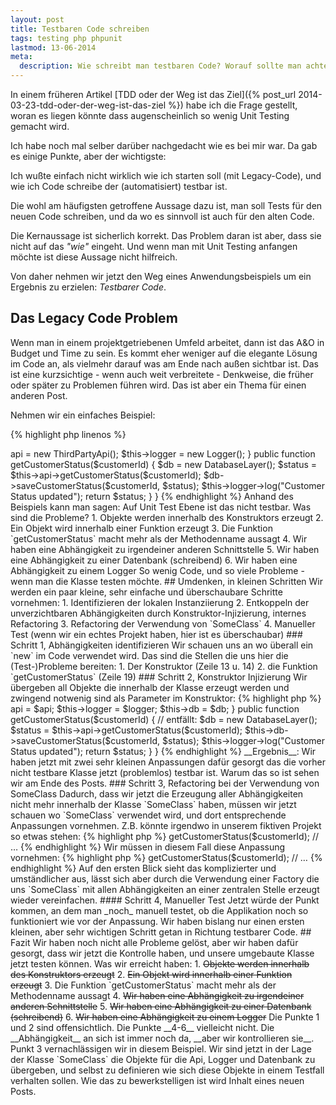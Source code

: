 ```yaml
---
layout: post
title: Testbaren Code schreiben
tags: testing php phpunit
lastmod: 13-06-2014
meta:
  description: Wie schreibt man testbaren Code? Worauf sollte man achten und wie fängt man an? Das zeige ich anhand eines kleinen Legacy Code Beispielprojektes in PHP mit PHPUnit.
---
```

In einem früheren Artikel [TDD oder der Weg ist das Ziel]({% post_url 2014-03-23-tdd-oder-der-weg-ist-das-ziel %}) habe ich die Frage gestellt, woran es liegen könnte dass augenscheinlich so wenig Unit Testing gemacht wird.

Ich habe noch mal selber darüber nachgedacht wie es bei mir war.
Da gab es einige Punkte, aber der wichtigste:

<p class="personal-info">Ich wußte einfach nicht wirklich wie ich starten soll (mit Legacy-Code), und wie ich Code schreibe der (automatisiert) testbar ist.</p>

Die wohl am häufigsten getroffene Aussage dazu ist, man soll Tests für den neuen Code schreiben, und da wo es sinnvoll ist auch für den alten Code.

Die Kernaussage ist sicherlich korrekt. Das Problem daran ist aber, dass sie nicht auf das _"wie"_ eingeht. Und wenn man mit Unit Testing anfangen möchte ist diese Aussage nicht hilfreich.

Von daher nehmen wir jetzt den Weg eines Anwendungsbeispiels um ein Ergebnis zu erzielen: _Testbarer Code_.



## Das Legacy Code Problem
Wenn man in einem projektgetriebenen Umfeld arbeitet, dann ist das A&O in Budget und Time zu sein. Es kommt eher weniger auf die elegante Lösung im Code an, als vielmehr darauf was am Ende nach außen sichtbar ist. 
Das ist eine kurzsichtige - wenn auch weit verbreitete - Denkweise, die früher oder später zu Problemen führen wird. Das ist aber ein Thema für einen anderen Post.

Nehmen wir ein einfaches Beispiel:

{% highlight php linenos %}
<?php
require 'thirdpartyapi.php';
require 'logger.php';
require 'db.php';

class SomeClass
{
    private $api;
    private $logger;
    
    public function __construct()
    {
        $this->api = new ThirdPartyApi();
        $this->logger = new Logger();
    }
    
    public function getCustomerStatus($customerId)
    {
       $db = new DatabaseLayer();
       
       $status = $this->api->getCustomerStatus($customerId);
       $db->saveCustomerStatus($customerId, $status);
       $this->logger->log("Customer Status updated");
       
       return $status;
    }
}
{% endhighlight %}

Anhand des Beispiels kann man sagen: Auf Unit Test Ebene ist das nicht testbar.

Was sind die Probleme?

1. Objekte werden innerhalb des Konstruktors erzeugt
2. Ein Objekt wird innerhalb einer Funktion erzeugt
3. Die Funktion `getCustomerStatus` macht mehr als der Methodenname aussagt
4. Wir haben eine Abhängigkeit zu irgendeiner anderen Schnittstelle
5. Wir haben eine Abhängigkeit zu einer Datenbank (schreibend)
6. Wir haben eine Abhängigkeit zu einem Logger

So wenig Code, und so viele Probleme - wenn man die Klasse testen möchte.


## Umdenken, in kleinen Schritten
Wir werden ein paar kleine, sehr einfache und überschaubare Schritte vornehmen:

1. Identifizieren der lokalen Instanziierung
2. Entkoppeln der unverzichtbaren Abhängigkeiten durch Konstruktor-Injizierung, internes Refactoring
3. Refactoring der Verwendung von `SomeClass`
4. Manueller Test (wenn wir ein echtes Projekt haben, hier ist es überschaubar)


### Schritt 1, Abhängigkeiten identifizieren
Wir schauen uns an wo überall ein `new` im Code verwendet wird. Das sind die Stellen die uns hier die (Test-)Probleme bereiten:

1. Der Konstruktor (Zeile 13 u. 14)
2. die Funktion `getCustomerStatus` (Zeile 19)

### Schritt 2, Konstruktor Injizierung
Wir übergeben all Objekte die innerhalb der Klasse erzeugt werden und zwingend notwenig sind als Parameter im Konstruktor:

{% highlight php %}
<?php
// …
class SomeClass
{
    private $api;
    private $logger;
    private $db; // neu
    
    public function __construct($api, $logger, $db)
    {
        $this->api = $api;
        $this->logger = $logger;
        $this->db  = $db;
    }
    
    public function getCustomerStatus($customerId)
    {
       // entfällt: $db = new DatabaseLayer();       
       $status = $this->api->getCustomerStatus($customerId);
       $this->db->saveCustomerStatus($customerId, $status);
       $this->logger->log("Customer Status updated");
       
       return $status;
    }
}   
{% endhighlight %}

__Ergebnis__: Wir haben jetzt mit zwei sehr kleinen Anpassungen dafür gesorgt das die vorher nicht testbare Klasse jetzt (problemlos) testbar ist.

Warum das so ist sehen wir am Ende des Posts.

### Schritt 3, Refactoring bei der Verwendung von SomeClass
Dadurch, dass wir jetzt die Erzeugung aller Abhängigkeiten nicht mehr innerhalb der Klasse `SomeClass` haben, müssen wir jetzt schauen wo `SomeClass` verwendet wird, und dort entsprechende Anpassungen vornehmen.

Z.B. könnte irgendwo in unserem fiktiven Projekt so etwas stehen:

{% highlight php %}
<?php
    // … input validation, etc.
    
    $someClass = new SomeClass();
    
    $status = $someClass->getCustomerStatus($customerId);
    
    // … 
{% endhighlight %}

Wir müssen in diesem Fall diese Anpassung vornehmen:

{% highlight php %}
<?php
    // … input validation, etc.
    
    $api = new ThirdPartyApi();
    $logger = new Logger();
    $db = new DatabaseLayer();
    
    $someClass = new SomeClass($api, $logger, $db);
    
    $status = $someClass->getCustomerStatus($customerId);
    
    // … 
{% endhighlight %}

Auf den ersten Blick sieht das komplizierter und umständlicher aus, lässt sich aber durch die Verwendung einer Factory die uns `SomeClass` mit allen Abhängigkeiten an einer zentralen Stelle erzeugt wieder vereinfachen.

#### Schritt 4, Manueller Test
Jetzt würde der Punkt kommen, an dem man _noch_ manuell testet, ob die Applikation noch so funktioniert wie vor der Anpassung.
Wir haben bislang nur einen ersten kleinen, aber sehr wichtigen Schritt getan in Richtung testbarer Code.



## Fazit
Wir haben noch nicht alle Probleme gelöst, aber wir haben dafür gesorgt, dass wir jetzt die Kontrolle haben, und unsere umgebaute Klasse jetzt testen können.

Was wir erreicht haben:

1. <s>Objekte werden innerhalb des Konstruktors erzeugt</s>
2. <s>Ein Objekt wird innerhalb einer Funktion erzeugt</s>
3. Die Funktion `getCustomerStatus` macht mehr als der Methodenname aussagt
4. <s>Wir haben eine Abhängigkeit zu irgendeiner anderen Schnittstelle</s>
5. <s>Wir haben eine Abhängigkeit zu einer Datenbank (schreibend)</s>
6. <s>Wir haben eine Abhängigkeit zu einem Logger</s>

Die Punkte 1 und 2 sind offensichtlich. Die Punkte __4-6__ vielleicht nicht.
Die __Abhängigkeit__ an sich ist immer noch da, __aber wir kontrollieren sie__.
Punkt 3 vernachlässigen wir in diesem Beispiel.


Wir sind jetzt in der Lage der Klasse `SomeClass` die Objekte für die Api, Logger und Datenbank zu übergeben, und selbst zu definieren wie sich diese Objekte in einem Testfall verhalten sollen.

Wie das zu bewerkstelligen ist wird Inhalt eines neuen Posts.



